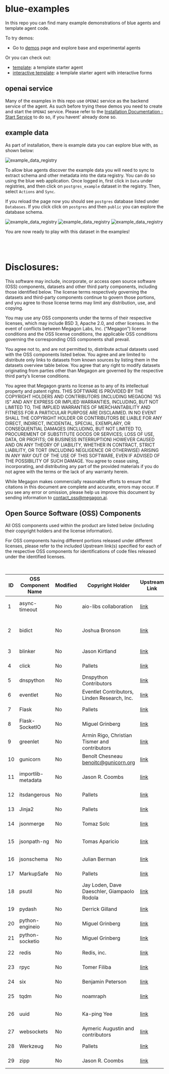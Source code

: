 # blue-examples

In this repo you can find many example demonstrations of blue agents and template agent code.

To try demos:
* Go to [demos](demos) page and explore base and experimental agents

Or you can check out:
* [template](agents/template): a template starter agent
* [interactive template](agents/template_interactive): a template starter agent with interactive forms

## openai service

Many of the examples in this repo use `OPENAI` service as the backend service of the agent. As such before trying these demos you need to create and start the `OPENAI` service. Please refer to the [Installation Documentation - Start Service](https://github.com/megagonlabs/blue/blob/v0.9/LOCAL-INSTALLATION.md#start-services) to do so, if you havent' already done so.

## example data

As part of installation, there is example data you can explore blue with, as shown below:

![example_data_registry](./docs/images/example_data_registry.png)

To allow blue agents discover the example data you will need to sync to extract schema and other metadata into the data registry.
You can do so using the blue web application. Once logged in, first click in `Data` under registries, and then click on `postgres_example` dataset in the registry. 
Then, select `Actions` and `Sync`.

If you reload the page now you should see `postgres` database listed under `Databases`. If you click click on `postgres` and then `public` you can explore the database schema.

![example_data_registry](./docs/images/databases.png)
![example_data_registry](./docs/images/collections.png)
![example_data_registry](./docs/images/schema.png)

You are now ready to play with this dataset in the examples!

</br>
</br>

# Disclosures:

This software may include, incorporate, or access open source software (OSS) components, datasets and other third party components, including those identified below. The license terms respectively governing the datasets and third-party components continue to govern those portions, and you agree to those license terms may limit any distribution, use, and copying. 

You may use any OSS components under the terms of their respective licenses, which may include BSD 3, Apache 2.0, and other licenses. In the event of conflicts between Megagon Labs, Inc. (“Megagon”) license conditions and the OSS license conditions, the applicable OSS conditions governing the corresponding OSS components shall prevail. 

You agree not to, and are not permitted to, distribute actual datasets used with the OSS components listed below. You agree and are limited to distribute only links to datasets from known sources by listing them in the datasets overview table below. You agree that any right to modify datasets originating from parties other than Megagon are governed by the respective third party’s license conditions. 

You agree that Megagon grants no license as to any of its intellectual property and patent rights.  THIS SOFTWARE IS PROVIDED BY THE COPYRIGHT HOLDERS AND CONTRIBUTORS (INCLUDING MEGAGON) “AS IS” AND ANY EXPRESS OR IMPLIED WARRANTIES, INCLUDING, BUT NOT LIMITED TO, THE IMPLIED WARRANTIES OF MERCHANTABILITY AND FITNESS FOR A PARTICULAR PURPOSE ARE DISCLAIMED. IN NO EVENT SHALL THE COPYRIGHT HOLDER OR CONTRIBUTORS BE LIABLE FOR ANY DIRECT, INDIRECT, INCIDENTAL, SPECIAL, EXEMPLARY, OR CONSEQUENTIAL DAMAGES (INCLUDING, BUT NOT LIMITED TO, PROCUREMENT OF SUBSTITUTE GOODS OR SERVICES; LOSS OF USE, DATA, OR PROFITS; OR BUSINESS INTERRUPTION) HOWEVER CAUSED AND ON ANY THEORY OF LIABILITY, WHETHER IN CONTRACT, STRICT LIABILITY, OR TORT (INCLUDING NEGLIGENCE OR OTHERWISE) ARISING IN ANY WAY OUT OF THE USE OF THIS SOFTWARE, EVEN IF ADVISED OF THE POSSIBILITY OF SUCH DAMAGE. You agree to cease using, incorporating, and distributing any part of the provided materials if you do not agree with the terms or the lack of any warranty herein.

While Megagon makes commercially reasonable efforts to ensure that citations in this document are complete and accurate, errors may occur. If you see any error or omission, please help us improve this document by sending information to contact_oss@megagon.ai.

## Open Source Software (OSS) Components 

All OSS components used within the product are listed below (including their copyright holders and the license information).

For OSS components having different portions released under different licenses, please refer to the included Upstream link(s) specified for each of the respective OSS components for identifications of code files released under the identified licenses.

</br>

| ID  | OSS Component Name | Modified | Copyright Holder | Upstream Link | License  |
|-----|----------------------------------|----------|------------------|-----------------------------------------------------------------------------------------------------------|--------------------|
| 1 | async-timeout | No | aio-libs collaboration | [link](https://github.com/aio-libs/async-timeout) | Apache Software License | 
| 2 | bidict | No | Joshua Bronson | [link](https://github.com/jab/bidict) | Mozilla Public License 2.0 | 
| 3 | blinker | No | Jason Kirtland | [link](https://github.com/pallets-eco/blinker/) | MIT License | 
| 4 | click | No | Pallets | [link](https://github.com/pallets/click/) | BSD License | 
| 5 | dnspython | No | Dnspython Contributors | [link](https://www.dnspython.org/) | ISC License | 
| 6 | eventlet | No | Eventlet Contributors, Linden Research, Inc. | [link](https://github.com/eventlet/eventlet) | MIT License | 
| 7 | Flask | No | Pallets | [link](https://github.com/pallets/flask/) | BSD License | 
| 8 | Flask-SocketIO | No | Miguel Grinberg | [link](https://github.com/miguelgrinberg/flask-socketio) | MIT License | 
| 9 | greenlet | No | Armin Rigo, Christian Tismer and contributors | [link](https://greenlet.readthedocs.io/en/latest/) | MIT License | 
| 10 | gunicorn | No | Benoît Chesneau <benoitc@gunicorn.org> | [link](https://gunicorn.org/) | MIT License | 
| 11 | importlib-metadata | No | Jason R. Coombs | [link](https://github.com/python/importlib_metadata) | Apache Software License | 
| 12 | itsdangerous | No | Pallets | [link](https://github.com/pallets/itsdangerous/) | BSD License | 
| 13 | Jinja2 | No | Pallets | [link](https://github.com/pallets/jinja/) | BSD License | 
| 14 | jsonmerge | No | Tomaz Solc | [link](https://pypi.org/project/jsonmerge/) | MIT License | 
| 15 | jsonpath-ng | No | Tomas Aparicio | [link](https://github.com/h2non/jsonpath-ng) | Apache Software License | 
| 16 | jsonschema | No | Julian Berman | [link](https://github.com/python-jsonschema/jsonschema) | MIT License | 
| 17 | MarkupSafe | No | Pallets | [link](https://github.com/pallets/markupsafe/) | BSD License | 
| 18 | psutil | No | Jay Loden, Dave Daeschler, Giampaolo Rodola | [link](https://github.com/giampaolo/psutil) | BSD License | 
| 19 | pydash | No | Derrick Gilland | [link](https://github.com/dgilland/pydash) | MIT License | 
| 20 | python-engineio | No | Miguel Grinberg | [link](https://github.com/miguelgrinberg/python-engineio) | MIT License | 
| 21 | python-socketio | No | Miguel Grinberg | [link](https://github.com/miguelgrinberg/python-socketio) | MIT License | 
| 22 | redis | No | Redis, inc. | [link](https://github.com/redis/redis-py) | MIT License | 
| 23 | rpyc | No | Tomer Filiba | [link](https://rpyc.readthedocs.org/) | MIT License | 
| 24 | six | No | Benjamin Peterson | [link](https://github.com/benjaminp/six) | MIT License | 
| 25 | tqdm | No | noamraph | [link](https://github.com/tqdm/tqdm) | MIT License | 
| 26 | uuid | No | Ka-ping Yee | [link](http://zesty.ca/python/) | Python software license | 
| 27 | websockets | No | Aymeric Augustin and contributors | [link](https://github.com/python-websockets/websockets) | BSD License | 
| 28 | Werkzeug | No | Pallets | [link](https://github.com/pallets/werkzeug/) | BSD License | 
| 29 | zipp | No | Jason R. Coombs | [link](https://github.com/jaraco/zipp) | MIT License | 